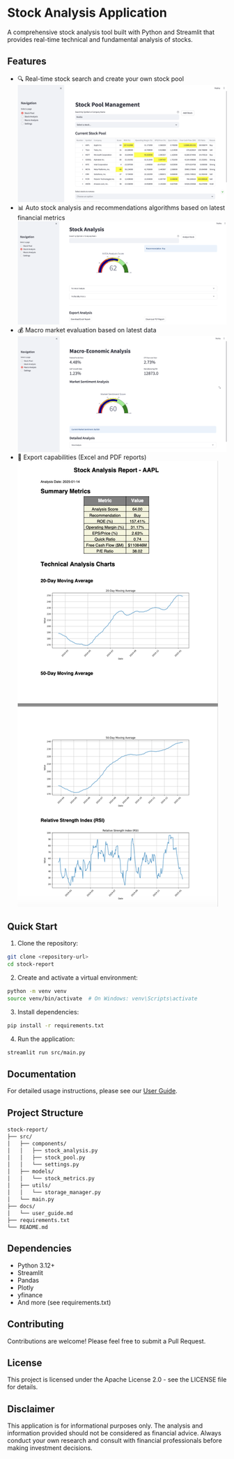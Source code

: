# Stock Analysis Application

A comprehensive stock analysis tool built with Python and Streamlit that provides real-time technical and fundamental analysis of stocks.

## Features

- 🔍 Real-time stock search and create your own stock pool
![alt text](src/images/stock_pool_light.png)
- 📊 Auto stock analysis and recommendations algorithms based on latest financial metrics
![alt text](src/images/Stock_Analysis_light.png)
- 💰 Macro market evaluation based on latest data
![alt text](src/images/macro_analysis_light.png)
- 📑 Export capabilities (Excel and PDF reports)
![alt text](src/images/Stock_report_PDF.png)

## Quick Start

1. Clone the repository:
```bash
git clone <repository-url>
cd stock-report
```

2. Create and activate a virtual environment:
```bash
python -m venv venv
source venv/bin/activate  # On Windows: venv\Scripts\activate
```

3. Install dependencies:
```bash
pip install -r requirements.txt
```

4. Run the application:
```bash
streamlit run src/main.py
```

## Documentation

For detailed usage instructions, please see our [User Guide](docs/user_guide.md).

## Project Structure

```
stock-report/
├── src/
│   ├── components/
│   │   ├── stock_analysis.py
│   │   ├── stock_pool.py
│   │   └── settings.py
│   ├── models/
│   │   └── stock_metrics.py
│   ├── utils/
│   │   └── storage_manager.py
│   └── main.py
├── docs/
│   └── user_guide.md
├── requirements.txt
└── README.md
```

## Dependencies

- Python 3.12+
- Streamlit
- Pandas
- Plotly
- yfinance
- And more (see requirements.txt)

## Contributing

Contributions are welcome! Please feel free to submit a Pull Request.

## License

This project is licensed under the Apache License 2.0 - see the LICENSE file for details.

## Disclaimer

This application is for informational purposes only. The analysis and information provided should not be considered as financial advice. Always conduct your own research and consult with financial professionals before making investment decisions.